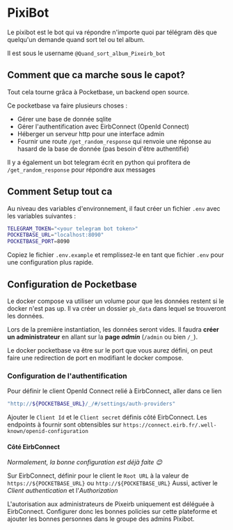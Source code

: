 # PixiBot

Le pixibot est le bot qui va répondre n'importe quoi par télégram dès que
quelqu'un demande quand sort tel ou tel album.  

Il est sous le username `@Quand_sort_album_Pixeirb_bot`

## Comment que ca marche sous le capot?

Tout cela tourne grâca à Pocketbase, un backend open source.

Ce pocketbase va faire plusieurs choses :

- Gérer une base de donnée sqlite
- Gérer l'authentification avec EirbConnect (OpenId Connect)
- Héberger un serveur http pour une interface admin
- Fournir une route `/get_random_response` qui renvoie une réponse au hasard de
la base de donnée (pas besoin d'être authentifié)

Il y a également un bot telegram écrit en python qui profitera de
`/get_random_response` pour répondre aux messages

## Comment Setup tout ca

Au niveau des variables d'environnement, il faut créer un fichier `.env` avec
les variables suivantes :

```sh
TELEGRAM_TOKEN="<your telegram bot token>"
POCKETBASE_URL="localhost:8090"
POCKETBASE_PORT=8090
```

Copiez le fichier `.env.example` et remplissez-le en tant que fichier `.env`
pour une configuration plus rapide.

## Configuration de Pocketbase

Le docker compose va utiliser un volume pour que les données restent si le docker n'est pas up. Il va créer un dossier `pb_data` dans lequel se trouveront les données.

Lors de la première instantiation, les données seront vides. Il faudra **créer
un administrateur** en allant sur la **page *admin*** (`/admin` ou bien `/_`).

Le docker pocketbase va être sur le port que vous aurez défini, on peut faire
une redirection de port en modifiant le docker compose.

### Configuration de l'authentification

Pour définir le client OpenId Connect relié à EirbConnect, aller dans ce lien

```sh
"http://${POCKETBASE_URL}/_/#/settings/auth-providers"
```

Ajouter le `Client Id` et le `Client secret` définis côté EirbConnect.
Les endpoints à fournir sont obtensibles sur `https://connect.eirb.fr/.well-known/openid-configuration`

#### Côté EirbConnect

*Normalement, la bonne configuration est déjà faite 😊*

Sur EirbConnect, définir pour le client le `Root URL` à la valeur de
`https://${POCKETBASE_URL}` ou `http://${POCKETBASE_URL}`
Aussi, activer le *Client authentication* et l'*Authorization*

L'autorisation aux administrateurs de Pixeirb uniquement est déléguée à
EirbConnect. Configurer donc les bonnes policies sur cette plateforme et
ajouter les bonnes personnes dans le groupe des admins Pixibot.
